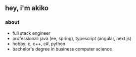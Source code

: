 ## hey, i'm akiko
### about
- full stack engineer
- professional: java (ee, spring), typescript (angular, next.js)
- hobby: c, c++, c#, python
- bachelor's degree in business computer science
